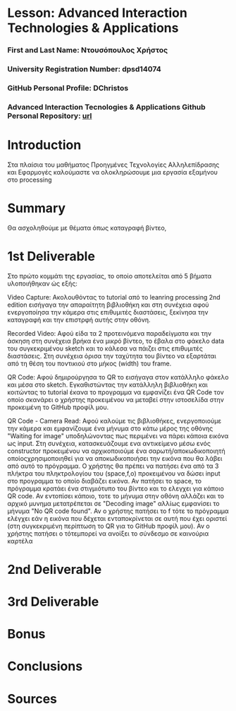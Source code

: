 # Lesson: Advanced Interaction Technologies & Applications

### First and Last Name: Ντουσόπουλος Χρήστος 
### University Registration Number: dpsd14074
### GitHub Personal Profile: DChristos
### Advanced Interaction Tecnologies & Applications Github Personal Repository: [url](https://github.com/DChristos/Advanced-Interaction-Tecnologies-Applications-Individual-Assignment)

# Introduction
Στα πλαίσια του μαθήματος Προηγμένες Τεχνολογίες Αλληλεπίδρασης και Εφαρμογές καλούμαστε να ολοκληρώσουμε μια εργασία εξαμήνου στο processing 

# Summary
Θα ασχοληθούμε με θέματα όπως καταγραφή βίντεο, 

# 1st Deliverable
Στο πρώτο κομμάτι της εργασίας, το οποίο αποτελείται από 5 βήματα υλοποιήθηκαν ώς εξής: 

Video Capture: Ακολουθόντας το tutorial από το leanring processing 2nd edition εισήγαγα την απαραίτητη βιβλιοθήκη και στη συνέχεια αφού ενεργοποίησα την κάμερα στις επιθυμιτές διαστάσεις, ξεκίνησα την καταγραφή και την επιστρφή αυτής στην οθόνη.

Recorded Video: Αφού είδα τα 2 προτεινόμενα παραδείγματα και την άσκηση στη συνέχεια βρήκα ένα μικρό βίντεο, το έβαλα στο φάκελο data του συγκεκριμένου sketch και το κάλεσα να πάιζει στις επιθυμιτές διαστάσεις. Στη συνέχεια όρισα την ταχύτητα του βίντεο να εξαρτάται από τη θέση του ποντικιού στο μήκος (width) του frame.

QR Code: Αφού δημιρούργησα το QR το εισήγαγα στον κατάλληλο φάκελο και μέσα στο sketch. Εγκαθιστώντας την κατάλληλη βιβλιοθήκη και κοιτώντας το tutorial έκανα το προγραμμα να εμφανίζει ένα QR Code τον οποίο σκανάρει ο χρήστης προκειμένου να μεταβεί στην ιστοσελίδα στην προκειμένη το GitHub προφίλ μου. 

QR Code - Camera Read: Αφού καλούμε τις βιβλιοθήκες, ενεργοποιούμε την κάμερα και εμφανίζουμε ένα μήνυμα στο κάτω μέρος της οθόνης "Waiting for image" υποδηλώνοντας πως περιμένει να πάρει κάποια εικόνα ως input. Στη συνέχεια, κατασκευάζουμε ενα αντικείμενο μέσω ενός constructor προκειμένου να αρχικοποιούμε ένα σαρωτή/αποκωδικοποιητή οποίοςχρησιμοποιηθεί για να αποκωδικοποιήσει την εικόνα που θα λάβει από αυτό το πρόγραμμα. Ο χρήστης θα πρέπει να πατήσει ένα από τα 3 πλήκτρα του πληκτρολογίου του (space,f,o) προκειμένου να δώσει input στο προγραμμα το οποίο διαβάζει εικόνα. Αν πατήσει το space, το πρόγραμμα κρατάει ένα στιγμιότυπο του βίντεο και το ελεγχει για κάποιο QR code. Αν εντοπίσει κάποιο, τοτε το μήνυμα στην οθόνη αλλάζει και το αρχικό μυνημα μετατρέπεται σε "Decoding image" αλλίως εμφανίσει το μήνυμα "No QR code found". Αν ο χρήστης πατήσει το f τότε το πρόγραμμα ελέγχει εάν η εικόνα που δέχεται ενταποκρίνεται σε αυτή που έχει οριστεί (στη συγκεκριμένη περίπτωση το QR για το  GitHub προφίλ μου). Αν ο χρήστης πατήσει ο τότεμπορεί να ανοίξει το σύνδεσμο σε  καινούρια καρτέλα 



# 2nd Deliverable


# 3rd Deliverable 


# Bonus 


# Conclusions


# Sources
